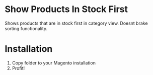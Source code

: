Show Products In Stock First
=======

Shows products that are in stock first in category view. Doesnt brake sorting functionality.

Installation
=

1. Copy folder to your Magento installation
2. Profit!
